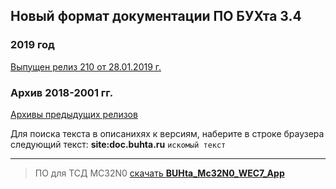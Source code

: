 ## Новый формат документации ПО БУХта 3.4

### 2019 год
[Выпущен релиз 210 от 28.01.2019 г.](releases/210/210.md)


### Архив 2018-2001 гг.
[Архивы предыдущих релизов](ArchiveReleases.md)

>
Для поиска текста в описанихях к версиям, наберите в строке браузера
следующий текст:
__site:doc.buhta.ru__ ```искомый текст```


-------
>ПО для ТСД MC32N0 [скачать **BUHta_Mc32N0_WEC7_App**](BUHta_Mc32N0_WEC7_App.zip)